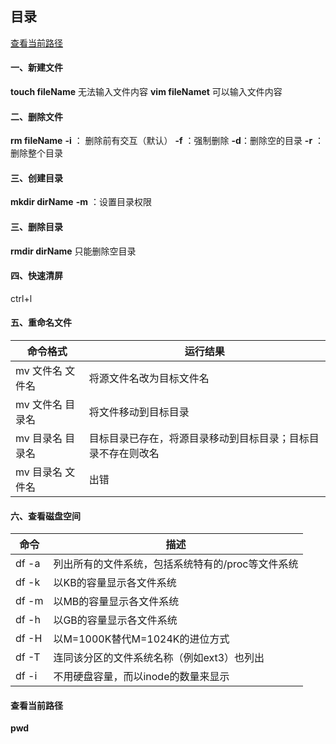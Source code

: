 ## 目录
[查看当前路径](#7)

#### 一、新建文件
**touch fileName**  无法输入文件内容
**vim fileNamet**   可以输入文件内容

#### 二、删除文件
**rm fileName**
**-i** ： 删除前有交互（默认）
**-f** ：强制删除
**-d**：删除空的目录
**-r** ：删除整个目录

#### 三、创建目录
**mkdir dirName**
**-m** ：设置目录权限

#### 三、删除目录
**rmdir dirName** 只能删除空目录

#### 四、快速清屏
ctrl+l

#### 五、重命名文件
  

命令格式 |  运行结果
-- | --
mv 文件名 文件名 | 将源文件名改为目标文件名
mv 文件名 目录名 | 将文件移动到目标目录
mv 目录名 目录名 | 目标目录已存在，将源目录移动到目标目录；目标目录不存在则改名
mv 目录名 文件名 | 出错

#### 六、查看磁盘空间
命令 | 描述
-- | --
df -a | 列出所有的文件系统，包括系统特有的/proc等文件系统
df -k | 以KB的容量显示各文件系统
df -m | 以MB的容量显示各文件系统
df -h |以GB的容量显示各文件系统
df -H |以M=1000K替代M=1024K的进位方式
df -T |连同该分区的文件系统名称（例如ext3）也列出
df -i |不用硬盘容量，而以inode的数量来显示

#### <span name=7>查看当前路径</span>
**pwd**

  
